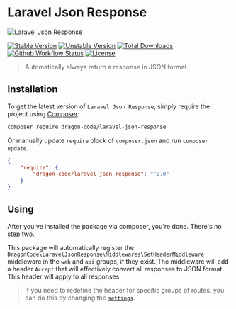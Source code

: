 # Laravel Json Response

<img src="https://preview.dragon-code.pro/TheDragonCode/json-response.svg?brand=laravel" alt="Laravel Json Response"/>

[![Stable Version][badge_stable]][link_packagist]
[![Unstable Version][badge_unstable]][link_packagist]
[![Total Downloads][badge_downloads]][link_packagist]
[![Github Workflow Status][badge_build]][link_build]
[![License][badge_license]][link_license]

> Automatically always return a response in JSON format

## Installation

To get the latest version of `Laravel Json Response`, simply require the project using [Composer](https://getcomposer.org):

```bash
composer require dragon-code/laravel-json-response
```

Or manually update `require` block of `composer.json` and run `composer update`.

```json
{
    "require": {
        "dragon-code/laravel-json-response": "^2.0"
    }
}
```

## Using

After you've installed the package via composer, you're done. There's no step two.

This package will automatically register the `DragonCode\LaravelJsonResponse\Middlewares\SetHeaderMiddleware` middleware in the `web` and `api` groups, if they exist. The
middleware will add a header `Accept` that will effectively convert all responses to JSON format. This header will apply to all responses.

> If you need to redefine the header for specific groups of routes, you can do this by changing the [`settings`](config/http.php).


[badge_build]:          https://img.shields.io/github/actions/workflow/status/TheDragonCode/laravel-json-response/laravel.yml?style=flat-square

[badge_downloads]:      https://img.shields.io/packagist/dt/dragon-code/laravel-json-response.svg?style=flat-square

[badge_license]:        https://img.shields.io/packagist/l/dragon-code/laravel-json-response.svg?style=flat-square

[badge_stable]:         https://img.shields.io/github/v/release/TheDragonCode/laravel-json-response?label=stable&style=flat-square

[badge_unstable]:       https://img.shields.io/badge/unstable-dev--main-orange?style=flat-square

[link_build]:           https://github.com/TheDragonCode/laravel-json-response/actions

[link_license]:         LICENSE

[link_packagist]:       https://packagist.org/packages/dragon-code/laravel-json-response
